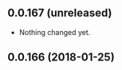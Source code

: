 0.0.167 (unreleased)
--------------------

- Nothing changed yet.


0.0.166 (2018-01-25)
--------------------